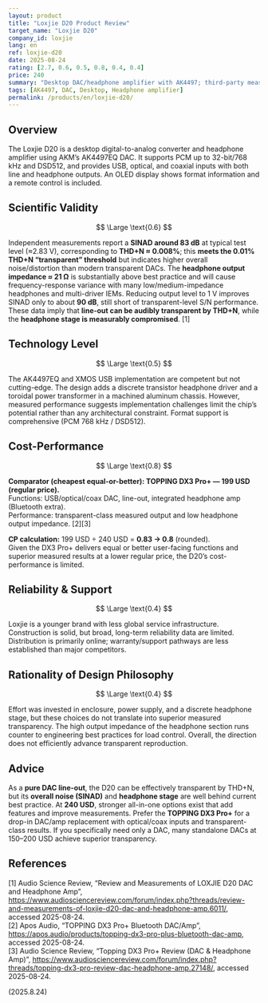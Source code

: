 ```yaml
---
layout: product
title: "Loxjie D20 Product Review"
target_name: "Loxjie D20"
company_id: loxjie
lang: en
ref: loxjie-d20
date: 2025-08-24
rating: [2.7, 0.6, 0.5, 0.8, 0.4, 0.4]
price: 240
summary: "Desktop DAC/headphone amplifier with AK4497; third-party measurements show THD+N at the transparent threshold but modest overall SINAD and a high-impedance headphone stage."
tags: [AK4497, DAC, Desktop, Headphone amplifier]
permalink: /products/en/loxjie-d20/
---
```

## Overview

The Loxjie D20 is a desktop digital-to-analog converter and headphone amplifier using AKM’s AK4497EQ DAC. It supports PCM up to 32-bit/768 kHz and DSD512, and provides USB, optical, and coaxial inputs with both line and headphone outputs. An OLED display shows format information and a remote control is included.

## Scientific Validity

$$ \Large \text{0.6} $$

Independent measurements report a **SINAD around 83 dB** at typical test level (≈2.83 V), corresponding to **THD+N ≈ 0.008%**; this **meets the 0.01% THD+N “transparent” threshold** but indicates higher overall noise/distortion than modern transparent DACs. The **headphone output impedance ≈ 21 Ω** is substantially above best practice and will cause frequency-response variance with many low/medium-impedance headphones and multi-driver IEMs. Reducing output level to 1 V improves SINAD only to about **90 dB**, still short of transparent-level S/N performance. These data imply that **line-out can be audibly transparent by THD+N**, while the **headphone stage is measurably compromised**. [1]

## Technology Level

$$ \Large \text{0.5} $$

The AK4497EQ and XMOS USB implementation are competent but not cutting-edge. The design adds a discrete transistor headphone driver and a toroidal power transformer in a machined aluminum chassis. However, measured performance suggests implementation challenges limit the chip’s potential rather than any architectural constraint. Format support is comprehensive (PCM 768 kHz / DSD512).

## Cost-Performance

$$ \Large \text{0.8} $$

**Comparator (cheapest equal-or-better): TOPPING DX3 Pro+ — 199 USD (regular price).**  
Functions: USB/optical/coax DAC, line-out, integrated headphone amp (Bluetooth extra).  
Performance: transparent-class measured output and low headphone output impedance. [2][3]

**CP calculation:** 199 USD ÷ 240 USD = **0.83 → 0.8** (rounded).  
Given the DX3 Pro+ delivers equal or better user-facing functions and superior measured results at a lower regular price, the D20’s cost-performance is limited.

## Reliability & Support

$$ \Large \text{0.4} $$

Loxjie is a younger brand with less global service infrastructure. Construction is solid, but broad, long-term reliability data are limited. Distribution is primarily online; warranty/support pathways are less established than major competitors.

## Rationality of Design Philosophy

$$ \Large \text{0.4} $$

Effort was invested in enclosure, power supply, and a discrete headphone stage, but these choices do not translate into superior measured transparency. The high output impedance of the headphone section runs counter to engineering best practices for load control. Overall, the direction does not efficiently advance transparent reproduction.

## Advice

As a **pure DAC line-out**, the D20 can be effectively transparent by THD+N, but its **overall noise (SINAD)** and **headphone stage** are well behind current best practice. At **240 USD**, stronger all-in-one options exist that add features and improve measurements. Prefer the **TOPPING DX3 Pro+** for a drop-in DAC/amp replacement with optical/coax inputs and transparent-class results. If you specifically need only a DAC, many standalone DACs at 150–200 USD achieve superior transparency.

## References

[1] Audio Science Review, “Review and Measurements of LOXJIE D20 DAC and Headphone Amp”, https://www.audiosciencereview.com/forum/index.php?threads/review-and-measurements-of-loxjie-d20-dac-and-headphone-amp.6011/, accessed 2025-08-24.  
[2] Apos Audio, “TOPPING DX3 Pro+ Bluetooth DAC/Amp”, https://apos.audio/products/topping-dx3-pro-plus-bluetooth-dac-amp, accessed 2025-08-24.  
[3] Audio Science Review, “Topping DX3 Pro+ Review (DAC & Headphone Amp)”, https://www.audiosciencereview.com/forum/index.php?threads/topping-dx3-pro-review-dac-headphone-amp.27148/, accessed 2025-08-24.

(2025.8.24)

